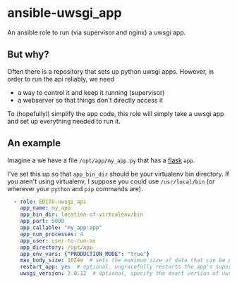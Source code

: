 # ansible-uwsgi_app

An ansible role to run (via supervisor and nginx) a uwsgi app.

## But why?

Often there is a repository that sets up python uwsgi apps. However, in order to run the api reliably, we need

* a way to control it and keep it running (supervisor)
* a webserver so that things don't directly access it

To (hopefully!) simplify the app code, this role will simply take a uwsgi app and set up everything needed to run it.

## An example

Imagine a we have a file `/opt/app/my_app.py` that has a [flask](http://flask.pocoo.org) `app`.

I've set this up so that `app_bin_dir` should be your virtualenv bin directory.
If you aren't using virtualenv, I suppose you could use `/usr/local/bin` (or wherever your `python` and `pip` commands are).

```yaml
  - role: EDITD.uwsgi_api
    app_name: my_app
    app_bin_dir: location-of-virtualenv/bin
    app_port: 5000
    app_callable: "my_app:app"
    app_num_processes: 4
    app_user: user-to-run-as
    app_directory: /opt/app
    app_env_vars: {"PRODUCTION_MODE": "true"}
    max_body_size: 1024m  # sets the maximum size of data that can be posted to the nginx server
    restart_app: yes  # optional, ungracefully restarts the app's supervisor task after installing it
    uwsgi_version: 2.0.12  # optional, specify the exact version of uwsgi to be installed
```
